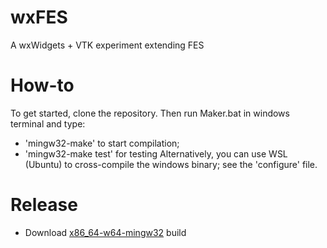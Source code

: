# wxFES
A wxWidgets + VTK experiment extending FES

# How-to
To get started, clone the repository. Then run Maker.bat in windows terminal and type:
- 'mingw32-make' to start compilation; 
- 'mingw32-make test' for testing 
Alternatively, you can use WSL (Ubuntu) to cross-compile the windows binary; see the 'configure' file.

# Release
- Download [x86_64-w64-mingw32](https://github.com/ntilau/uni-phd-wxfes/raw/master/bin/wxfes.exe) build